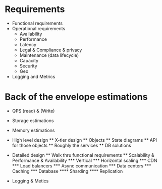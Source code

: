# Requirements
 * Functional requirements 	
 * Operational requirements 
   * Availability 
   * Performance 
   * Latency
   * Legal & Compliance & privacy
   * Maintenance (data lifecycle)
   * Capacity
   * Security
   * Geo
 * Logging and Metrics 

# Back of the envelope estimations 
  * QPS (read) & (Write)
  * Storage estimations 
  * Memory estimations

* High level design 
** X-tier design 
** Objects 
** State diagrams 
** API for those objects 
** Roughly the services 
** DB solutions 

* Detailed design 
** Walk thru functional requirements 
** Scalability & Performance & Availability 
*** Vertical 
*** Horizontal scaling 
*** CDN
*** Load balancers
*** Async communication
*** Data centers 
*** Caching 
*** Database 
**** Sharding 
**** Replication 
* Logging & Metics
